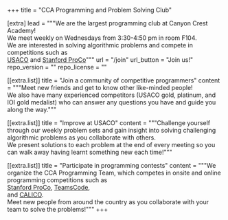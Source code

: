 +++
title = "CCA Programming and Problem Solving Club"

[extra]
lead = """We are the largest programming club at Canyon Crest Academy! \
We meet weekly on Wednesdays from 3:30-4:50 pm in room F104. \
We are interested in solving algorithmic problems and compete in competitions such as \
<a href="http://usaco.org">USACO</a> and <a href="https://www.stanfordacm.org/proco/info">Stanford ProCo</a>"""
url = "/join"
url_button = "Join us!"
repo_version = ""
repo_license = ""

[[extra.list]]
title = "Join a community of competitive programmers"
content = """Meet new friends and get to know other like-minded people! \
We also have many experienced competitors (USACO gold, platinum, and IOI gold medalist) who can answer any questions you have and guide you along the way."""

[[extra.list]]
title = "Improve at USACO"
content = """Challenge yourself through our weekly problem sets and gain insight into solving challenging algorithmic problems as you collaborate with others. \
We present solutions to each problem at the end of every meeting so you can walk away having learnt something new each time!"""

[[extra.list]]
title = "Participate in programming contests"
content = """We organize the CCA Programming Team, which competes in onsite and online programming competitions such as \
<a href='https://www.stanfordacm.org/proco/info'>Stanford ProCo</a>, <a href='https://www.teamscode.org/'>TeamsCode</a>, \
and <a href='https://calico.cs.berkeley.edu/'>CALICO</a>. \
Meet new people from around the country as you collaborate with your team to solve the problems!"""
+++
